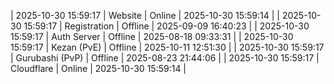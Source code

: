 | 2025-10-30 15:59:17 | Website | Online | 2025-10-30 15:59:14 |
| 2025-10-30 15:59:17 | Registration | Offline | 2025-09-09 16:40:23 |
| 2025-10-30 15:59:17 | Auth Server | Offline | 2025-08-18 09:33:31 |
| 2025-10-30 15:59:17 | Kezan (PvE) | Offline | 2025-10-11 12:51:30 |
| 2025-10-30 15:59:17 | Gurubashi (PvP) | Offline | 2025-08-23 21:44:06 |
| 2025-10-30 15:59:17 | Cloudflare | Online | 2025-10-30 15:59:14 |
